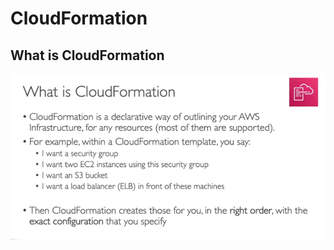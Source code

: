# CloudFormation

## What is CloudFormation

![CloudFormation](<Screenshots/Screenshot 2024-01-29 144754.png>)

